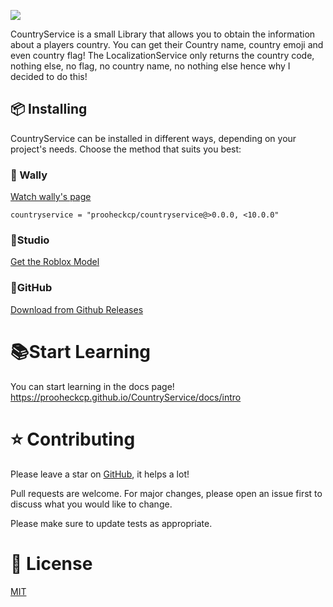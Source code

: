 ![](https://cdn.discordapp.com/attachments/670023265455964198/1170892030101159946/RobloxStateMachine.png?ex=655ab12e&is=65483c2e&hm=60cad6920fb0d720cd6bd6d23c4f73190f20e39f8d15b755b00dbbaf1d600ae2&)

CountryService is a small Library that allows you to obtain the information about a players country. You can get their Country name, country emoji and even country flag! The LocalizationService only returns the country code, nothing else, no flag, no country name, no nothing else hence why I decided to do this!

## 📦 Installing

CountryService can be installed in different ways, depending on your project's needs. Choose the method that suits you best:


### 🐶 Wally
<a href="https://wally.run/package/prooheckcp/countryservice">Watch wally's page</a>

```
countryservice = "prooheckcp/countryservice@>0.0.0, <10.0.0"
```


### 🔨Studio
<a href="https://www.roblox.com/library/13194747001">Get the Roblox Model</a>


### 🐙GitHub
<a href="https://github.com/prooheckcp/CountryService/releases">Download from Github Releases</a>


# 📚Start Learning

You can start learning in the docs page! https://prooheckcp.github.io/CountryService/docs/intro


# ⭐ Contributing
Please leave a star on [GitHub](https://github.com/prooheckcp/CountryService), it helps a lot!

Pull requests are welcome. For major changes, please open an issue first
to discuss what you would like to change.

Please make sure to update tests as appropriate.

# 📄 License
[MIT](https://choosealicense.com/licenses/mit/)
